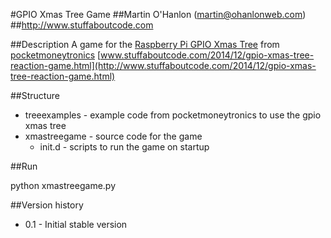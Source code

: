 #GPIO Xmas Tree Game
##Martin O'Hanlon (martin@ohanlonweb.com)
##http://www.stuffaboutcode.com

##Description
A game for the [Raspberry Pi GPIO Xmas Tree](http://www.pocketmoneytronics.co.uk/?page_id=239) from [pocketmoneytronics](http://www.pocketmoneytronics.co.uk) [www.stuffaboutcode.com/2014/12/gpio-xmas-tree-reaction-game.html](http://www.stuffaboutcode.com/2014/12/gpio-xmas-tree-reaction-game.html)

##Structure
* treeexamples - example code from pocketmoneytronics to use the gpio xmas tree
* xmastreegame - source code for the game
  * init.d - scripts to run the game on startup

##Run

python xmastreegame.py

##Version history
* 0.1 - Initial stable version
